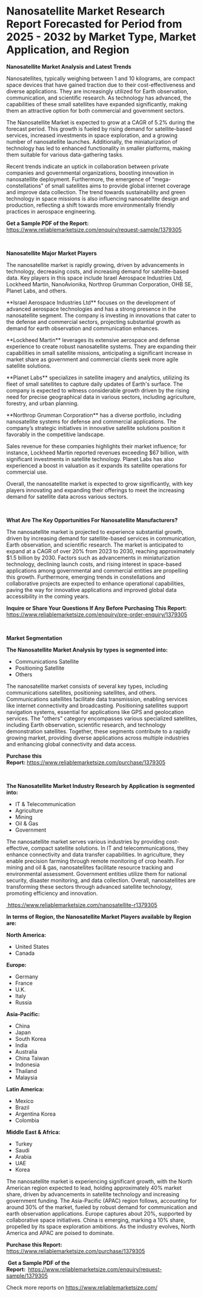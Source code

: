 <p><h1>Nanosatellite Market Research Report Forecasted for Period from 2025 -  2032 by Market Type, Market Application, and Region</h1></p><p><strong>Nanosatellite Market Analysis and Latest Trends</strong></p>
<p><p>Nanosatellites, typically weighing between 1 and 10 kilograms, are compact space devices that have gained traction due to their cost-effectiveness and diverse applications. They are increasingly utilized for Earth observation, communication, and scientific research. As technology has advanced, the capabilities of these small satellites have expanded significantly, making them an attractive option for both commercial and government sectors.</p><p>The Nanosatellite Market is expected to grow at a CAGR of 5.2% during the forecast period. This growth is fueled by rising demand for satellite-based services, increased investments in space exploration, and a growing number of nanosatellite launches. Additionally, the miniaturization of technology has led to enhanced functionality in smaller platforms, making them suitable for various data-gathering tasks.</p><p>Recent trends indicate an uptick in collaboration between private companies and governmental organizations, boosting innovation in nanosatellite deployment. Furthermore, the emergence of "mega-constellations" of small satellites aims to provide global internet coverage and improve data collection. The trend towards sustainability and green technology in space missions is also influencing nanosatellite design and production, reflecting a shift towards more environmentally friendly practices in aerospace engineering.</p></p>
<p><strong>Get a Sample PDF of the Report:&nbsp;</strong> <a href="https://www.reliablemarketsize.com/enquiry/request-sample/1379305?utm_campaign=1131&utm_medium=2&utm_source=Github&utm_content=ia&utm_term=16022025&utm_id=nanosatellite">https://www.reliablemarketsize.com/enquiry/request-sample/1379305</a></p>
<p>&nbsp;</p>
<p><strong>Nanosatellite Major Market Players</strong></p>
<p><p>The nanosatellite market is rapidly growing, driven by advancements in technology, decreasing costs, and increasing demand for satellite-based data. Key players in this space include Israel Aerospace Industries Ltd, Lockheed Martin, NanoAvionika, Northrop Grumman Corporation, OHB SE, Planet Labs, and others.</p><p>**Israel Aerospace Industries Ltd** focuses on the development of advanced aerospace technologies and has a strong presence in the nanosatellite segment. The company is investing in innovations that cater to the defense and commercial sectors, projecting substantial growth as demand for earth observation and communication enhances.</p><p>**Lockheed Martin** leverages its extensive aerospace and defense experience to create robust nanosatellite systems. They are expanding their capabilities in small satellite missions, anticipating a significant increase in market share as government and commercial clients seek more agile satellite solutions.</p><p>**Planet Labs** specializes in satellite imagery and analytics, utilizing its fleet of small satellites to capture daily updates of Earth's surface. The company is expected to witness considerable growth driven by the rising need for precise geographical data in various sectors, including agriculture, forestry, and urban planning.</p><p>**Northrop Grumman Corporation** has a diverse portfolio, including nanosatellite systems for defense and commercial applications. The company’s strategic initiatives in innovative satellite solutions position it favorably in the competitive landscape.</p><p>Sales revenue for these companies highlights their market influence; for instance, Lockheed Martin reported revenues exceeding $67 billion, with significant investments in satellite technology. Planet Labs has also experienced a boost in valuation as it expands its satellite operations for commercial use.</p><p>Overall, the nanosatellite market is expected to grow significantly, with key players innovating and expanding their offerings to meet the increasing demand for satellite data across various sectors.</p></p>
<p>&nbsp;</p>
<p><strong>What Are The Key Opportunities For Nanosatellite Manufacturers?</strong></p>
<p><p>The nanosatellite market is projected to experience substantial growth, driven by increasing demand for satellite-based services in communication, Earth observation, and scientific research. The market is anticipated to expand at a CAGR of over 20% from 2023 to 2030, reaching approximately $1.5 billion by 2030. Factors such as advancements in miniaturization technology, declining launch costs, and rising interest in space-based applications among governmental and commercial entities are propelling this growth. Furthermore, emerging trends in constellations and collaborative projects are expected to enhance operational capabilities, paving the way for innovative applications and improved global data accessibility in the coming years.</p></p>
<p><strong>Inquire or Share Your Questions If Any Before Purchasing This Report:</strong> <a href="https://www.reliablemarketsize.com/enquiry/pre-order-enquiry/1379305?utm_campaign=1131&utm_medium=2&utm_source=Github&utm_content=ia&utm_term=16022025&utm_id=nanosatellite">https://www.reliablemarketsize.com/enquiry/pre-order-enquiry/1379305</a></p>
<p>&nbsp;</p>
<p><strong>Market Segmentation</strong></p>
<p><strong>The Nanosatellite Market Analysis by types is segmented into:</strong></p>
<p><ul><li>Communications Satellite</li><li>Positioning Satellite</li><li>Others</li></ul></p>
<p><p>The nanosatellite market consists of several key types, including communications satellites, positioning satellites, and others. Communications satellites facilitate data transmission, enabling services like internet connectivity and broadcasting. Positioning satellites support navigation systems, essential for applications like GPS and geolocation services. The "others" category encompasses various specialized satellites, including Earth observation, scientific research, and technology demonstration satellites. Together, these segments contribute to a rapidly growing market, providing diverse applications across multiple industries and enhancing global connectivity and data access.</p></p>
<p><strong>Purchase this Report:&nbsp;</strong><a href="https://www.reliablemarketsize.com/purchase/1379305?utm_campaign=1131&utm_medium=2&utm_source=Github&utm_content=ia&utm_term=16022025&utm_id=nanosatellite">https://www.reliablemarketsize.com/purchase/1379305</a></p>
<p>&nbsp;</p>
<p><strong>The Nanosatellite Market Industry Research by Application is segmented into:</strong></p>
<p><ul><li>IT & Telecommunication</li><li>Agriculture</li><li>Mining</li><li>Oil & Gas</li><li>Government</li></ul></p>
<p><p>The nanosatellite market serves various industries by providing cost-effective, compact satellite solutions. In IT and telecommunications, they enhance connectivity and data transfer capabilities. In agriculture, they enable precision farming through remote monitoring of crop health. For mining and oil & gas, nanosatellites facilitate resource tracking and environmental assessment. Government entities utilize them for national security, disaster monitoring, and data collection. Overall, nanosatellites are transforming these sectors through advanced satellite technology, promoting efficiency and innovation.</p></p>
<p><a href="https://www.reliablemarketsize.com/nanosatellite-r1379305?utm_campaign=1131&utm_medium=2&utm_source=Github&utm_content=ia&utm_term=16022025&utm_id=nanosatellite">&nbsp;https://www.reliablemarketsize.com/nanosatellite-r1379305</a></p>
<p><strong>In terms of Region, the Nanosatellite Market Players available by Region are:</strong></p>
<p>
    <p> <strong> North America: </strong>
        <ul>
            <li>United States</li>
            <li>Canada</li>
        </ul>
        </p> 
    <p> <strong> Europe: </strong>
        <ul>
            <li>Germany</li>
            <li>France</li>
            <li>U.K.</li>
            <li>Italy</li>
            <li>Russia</li>
        </ul>
        </p> 
    <p> <strong> Asia-Pacific: </strong>
        <ul>
            <li>China</li>
            <li>Japan</li>
            <li>South Korea</li>
            <li>India</li>
            <li>Australia</li>
            <li>China Taiwan</li>
            <li>Indonesia</li>
            <li>Thailand</li>
            <li>Malaysia</li>
        </ul>
        </p> 
    <p> <strong> Latin America: </strong>
        <ul>
            <li>Mexico</li>
            <li>Brazil</li>
            <li>Argentina Korea</li>
            <li>Colombia</li>
        </ul>
        </p> 
    <p> <strong> Middle East & Africa: </strong>
        <ul>
            <li>Turkey</li>
            <li>Saudi</li>
            <li>Arabia</li>
            <li>UAE</li>
            <li>Korea</li>
        </ul>
    </p>
    </p>
<p><p>The nanosatellite market is experiencing significant growth, with the North American region expected to lead, holding approximately 40% market share, driven by advancements in satellite technology and increasing government funding. The Asia-Pacific (APAC) region follows, accounting for around 30% of the market, fueled by robust demand for communication and earth observation applications. Europe captures about 20%, supported by collaborative space initiatives. China is emerging, marking a 10% share, propelled by its space exploration ambitions. As the industry evolves, North America and APAC are poised to dominate.</p></p>
<p><strong>Purchase this Report: </strong><a href="https://www.reliablemarketsize.com/purchase/1379305?utm_campaign=1131&utm_medium=2&utm_source=Github&utm_content=ia&utm_term=16022025&utm_id=nanosatellite">https://www.reliablemarketsize.com/purchase/1379305</a></p>
<p>&nbsp;<strong>Get a Sample PDF of the Report:&nbsp;&nbsp;</strong><a href="https://www.reliablemarketsize.com/enquiry/request-sample/1379305?utm_campaign=1131&utm_medium=2&utm_source=Github&utm_content=ia&utm_term=16022025&utm_id=nanosatellite">https://www.reliablemarketsize.com/enquiry/request-sample/1379305</a></p>
<p><strong></strong></p>
<p>Check more reports on <a href="https://www.reliablemarketsize.com/?utm_campaign=1131&utm_medium=2&utm_source=Github&utm_content=ia&utm_term=16022025&utm_id=nanosatellite">https://www.reliablemarketsize.com/</a></p>
